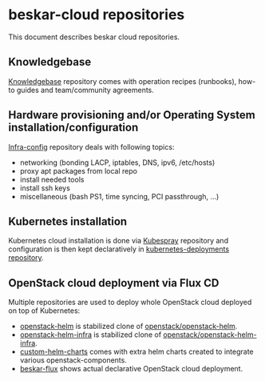 # beskar-cloud repositories

This document describes beskar cloud repositories.

## Knowledgebase

[Knowledgebase](https://github.com/beskar-cloud/knowledgebase) repository comes with operation recipes (runbooks), how-to guides and team/community agreements.

## Hardware provisioning and/or Operating System installation/configuration

[Infra-config](https://github.com/beskar-cloud/infra-config) repository deals with following topics:
 * networking (bonding LACP, iptables, DNS, ipv6, /etc/hosts)
 * proxy apt packages from local repo
 * install needed tools
 * install ssh keys
 * miscellaneous (bash PS1, time syncing, PCI passthrough, ...)

## Kubernetes installation

Kubernetes cloud installation is done via [Kubespray](https://github.com/kubernetes-sigs/kubespray) repository and configuration is then kept declaratively in [kubernetes-deployments repository](https://github.com/beskar-cloud/kubernetes-deployments).

## OpenStack cloud deployment via Flux CD

Multiple repositories are used to deploy whole OpenStack cloud deployed on top of Kubernetes:
 * [openstack-helm](https://github.com/beskar-cloud/openstack-helm) is stabilized clone of [openstack/openstack-helm](https://github.com/openstack/openstack-helm).
 * [openstack-helm-infra](https://github.com/beskar-cloud/openstack-helm-infra) is stabilized clone of [openstack/openstack-helm-infra](https://github.com/openstack/openstack-helm-infra).
 * [custom-helm-charts](https://github.com/beskar-cloud/custom-helm-charts) comes with extra helm charts created to integrate various openstack-components.
 * [beskar-flux](https://github.com/beskar-cloud/beskar-flux) shows actual declarative OpenStack cloud deployment.
